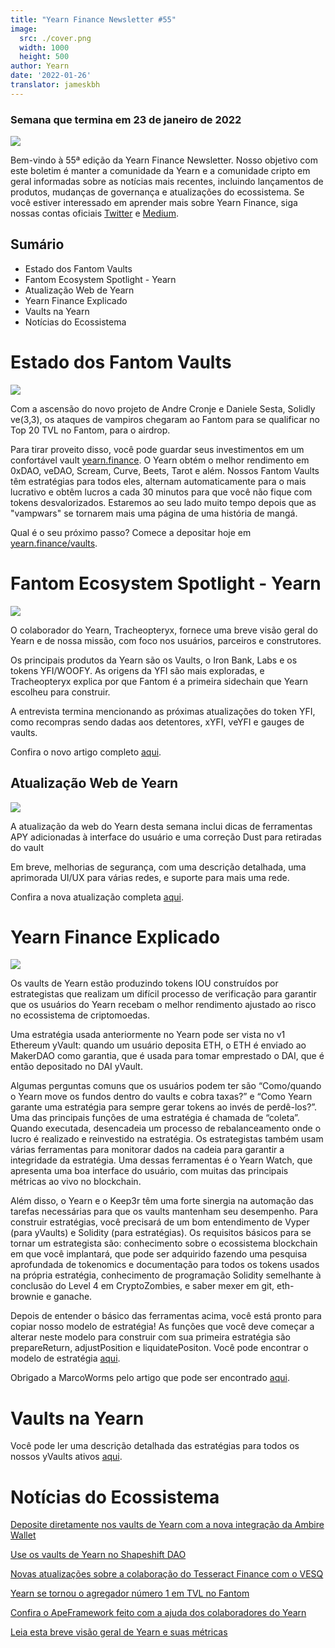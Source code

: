 ```yaml
---
title: "Yearn Finance Newsletter #55"
image:
  src: ./cover.png
  width: 1000
  height: 500
author: Yearn
date: '2022-01-26'
translator: jameskbh
---
```


### Semana que termina em 23 de janeiro de 2022

![](./cover.png?w=1000&h=500)

Bem-vindo à 55ª edição da Yearn Finance Newsletter. Nosso objetivo com este boletim é manter a comunidade da Yearn e a comunidade cripto em geral informadas sobre as notícias mais recentes, incluindo lançamentos de produtos, mudanças de governança e atualizações do ecossistema. Se você estiver interessado em aprender mais sobre Yearn Finance, siga nossas contas oficiais [Twitter](https://twitter.com/iearnfinance) e [Medium](https://medium.com/iearn).

## Sumário

- Estado dos Fantom Vaults
- Fantom Ecosystem Spotlight - Yearn
- Atualização Web de Yearn
- Yearn Finance Explicado
- Vaults na Yearn
- Notícias do Ecossistema

# Estado dos Fantom Vaults

![](./image2.jpg?w=674&h=680)

Com a ascensão do novo projeto de Andre Cronje e Daniele Sesta, Solidly ve(3,3), os ataques de vampiros chegaram ao Fantom para se qualificar no Top 20 TVL no Fantom, para o airdrop.

Para tirar proveito disso, você pode guardar seus investimentos em um confortável vault [yearn.finance](https://yearn.finance/#/home). O Yearn obtém o melhor rendimento em 0xDAO, veDAO, Scream, Curve, Beets, Tarot e além. Nossos Fantom Vaults têm estratégias para todos eles, alternam automaticamente para o mais lucrativo e obtêm lucros a cada 30 minutos para que você não fique com tokens desvalorizados. Estaremos ao seu lado muito tempo depois que as "vampwars" se tornarem mais uma página de uma história de mangá.

Qual é o seu próximo passo? Comece a depositar hoje em [yearn.finance/vaults](https://yearn.finance/vaults).

# Fantom Ecosystem Spotlight - Yearn

![](./image3.jpg?w=1456&h=819)

O colaborador do Yearn, Tracheopteryx, fornece uma breve visão geral do Yearn e de nossa missão, com foco nos usuários, parceiros e construtores.

Os principais produtos da Yearn são os Vaults, o Iron Bank, Labs e os tokens YFI/WOOFY. As origens da YFI são mais exploradas, e Tracheopteryx explica por que Fantom é a primeira sidechain que Yearn escolheu para construir.

A entrevista termina mencionando as próximas atualizações do token YFI, como recompras sendo dadas aos detentores, xYFI, veYFI e gauges de vaults.

Confira o novo artigo completo [aqui](https://fantom.foundation/blog/fantom-ecosystem-spotlight-yearn/?__cf_chl_rt_tk=rdrT2KHoFbjTe1yyUOmIDA92AeTmrMPKtQW5yT18mwk-1643234302-0-gaNycGzNCH0).

## Atualização Web de Yearn

![](./image4.jpg?w=900&h=734)

A atualização da web do Yearn desta semana inclui dicas de ferramentas APY adicionadas à interface do usuário e uma correção Dust para retiradas do vault

Em breve, melhorias de segurança, com uma descrição detalhada, uma aprimorada UI/UX para várias redes, e suporte para mais uma rede.

Confira a nova atualização completa [aqui](https://yearnweb.substack.com/p/yearn-web-engineering-update-7d7?r=2y79e&utm_campaign=post&utm_medium=web).

# Yearn Finance Explicado

![](./image5.jpg?w=1000&h=531)

Os vaults de Yearn estão produzindo tokens IOU construídos por estrategistas que realizam um difícil processo de verificação para garantir que os usuários do Yearn recebam o melhor rendimento ajustado ao risco no ecossistema de criptomoedas.

Uma estratégia usada anteriormente no Yearn pode ser vista no v1 Ethereum yVault: quando um usuário deposita ETH, o ETH é enviado ao MakerDAO como garantia, que é usada para tomar emprestado o DAI, que é então depositado no DAI yVault.

Algumas perguntas comuns que os usuários podem ter são “Como/quando o Yearn move os fundos dentro do vaults e cobra taxas?” e “Como Yearn garante uma estratégia para sempre gerar tokens ao invés de perdê-los?”. Uma das principais funções de uma estratégia é chamada de “coleta”. Quando executada, desencadeia um processo de rebalanceamento onde o lucro é realizado e reinvestido na estratégia. Os estrategistas também usam várias ferramentas para monitorar dados na cadeia para garantir a integridade da estratégia. Uma dessas ferramentas é o Yearn Watch, que apresenta uma boa interface do usuário, com muitas das principais métricas ao vivo no blockchain.

Além disso, o Yearn e o Keep3r têm uma forte sinergia na automação das tarefas necessárias para que os vaults mantenham seu desempenho. Para construir estratégias, você precisará de um bom entendimento de Vyper (para yVaults) e Solidity (para estratégias). Os requisitos básicos para se tornar um estrategista são: conhecimento sobre o ecossistema blockchain em que você implantará, que pode ser adquirido fazendo uma pesquisa aprofundada de tokenomics e documentação para todos os tokens usados na própria estratégia, conhecimento de programação Solidity semelhante à conclusão do Level 4 em CryptoZombies, e saber mexer em git, eth-brownie e ganache.

Depois de entender o básico das ferramentas acima, você está pronto para copiar nosso modelo de estratégia! As funções que você deve começar a alterar neste modelo para construir com sua primeira estratégia são prepareReturn, adjustPosition e liquidatePositon. Você pode encontrar o modelo de estratégia [aqui](https://github.com/yearn/brownie-strategy-mix).

Obrigado a MarcoWorms pelo artigo que pode ser encontrado [aqui](https://medium.com/iearn/yearn-finance-explained-what-are-vaults-and-strategies-96970560432).

# Vaults na Yearn

Você pode ler uma descrição detalhada das estratégias para todos os nossos yVaults ativos [aqui](https://medium.com/yearn-state-of-the-vaults/the-vaults-at-yearn-9237905ffed3).

# Notícias do Ecossistema

[Deposite diretamente nos vaults de Yearn com a nova integração da Ambire Wallet](https://twitter.com/AmbireWallet/status/1483087593285820416)

[Use os vaults de Yearn no Shapeshift DAO](https://twitter.com/ShapeShift_io/status/1484599573289086984)

[Novas atualizações sobre a colaboração do Tesseract Finance com o VESQ](https://twitter.com/tesseract_fi/status/1483484524143128578)

[Yearn se tornou o agregador número 1 em TVL no Fantom](https://twitter.com/vannny365/status/1484385291947368448)

[Confira o ApeFramework feito com a ajuda dos colaboradores do Yearn](https://twitter.com/ApeFramework)

[Leia esta breve visão geral de Yearn e suas métricas](https://twitter.com/fuuurma/status/1484503576076599298)

